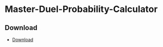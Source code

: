 # Master-Duel-Probability-Calculator

## Download

- [Download](https://github.com/voiderd-sub/Master-Duel-Probability-Calculator/releases/latest)